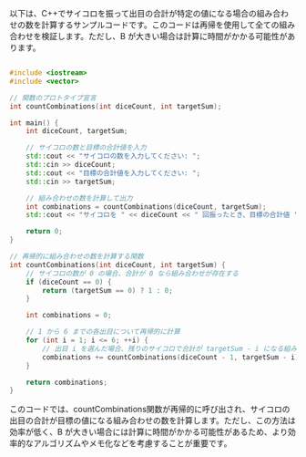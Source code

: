 以下は、C++でサイコロを振って出目の合計が特定の値になる場合の組み合わせの数を計算するサンプルコードです。このコードは再帰を使用して全ての組み合わせを検証します。ただし、B が大きい場合は計算に時間がかかる可能性があります。

```cpp

#include <iostream>
#include <vector>

// 関数のプロトタイプ宣言
int countCombinations(int diceCount, int targetSum);

int main() {
    int diceCount, targetSum;

    // サイコロの数と目標の合計値を入力
    std::cout << "サイコロの数を入力してください: ";
    std::cin >> diceCount;
    std::cout << "目標の合計値を入力してください: ";
    std::cin >> targetSum;

    // 組み合わせの数を計算して出力
    int combinations = countCombinations(diceCount, targetSum);
    std::cout << "サイコロを " << diceCount << " 回振ったとき、目標の合計値 " << targetSum << " になる組み合わせの数は " << combinations << " です。" << std::endl;

    return 0;
}

// 再帰的に組み合わせの数を計算する関数
int countCombinations(int diceCount, int targetSum) {
    // サイコロの数が 0 の場合、合計が 0 なら組み合わせが存在する
    if (diceCount == 0) {
        return (targetSum == 0) ? 1 : 0;
    }

    int combinations = 0;

    // 1 から 6 までの各出目について再帰的に計算
    for (int i = 1; i <= 6; ++i) {
        // 出目 i を選んだ場合、残りのサイコロで合計が targetSum - i になる組み合わせを計算
        combinations += countCombinations(diceCount - 1, targetSum - i);
    }

    return combinations;
}


```

このコードでは、countCombinations関数が再帰的に呼び出され、サイコロの出目の合計が目標の値になる組み合わせの数を計算します。ただし、この方法は効率が低く、B が大きい場合には計算に時間がかかる可能性があるため、より効率的なアルゴリズムやメモ化などを考慮することが重要です。
